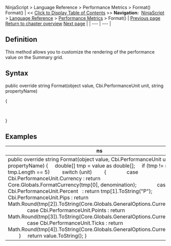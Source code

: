 ﻿
NinjaScript \> Language Reference \> Performance Metrics \> Format()
Format()
| \<\< [Click to Display Table of Contents](format.md) \>\> **Navigation:**     [NinjaScript](ninjascript-1.md) \> [Language Reference](language_reference_wip-1.md) \> [Performance Metrics](performance_metrics-1.md) \> Format() | [Previous page](performance_metrics-1.md) [Return to chapter overview](performance_metrics-1.md) [Next page](onaddtrade-1.md) |
| --- | --- |
## Definition
This method allows you to customize the rendering of the performance value on the Summary grid.
 
## Syntax
public override string Format(object value, Cbi.PerformanceUnit unit, string propertyName)   

{  

     

}

## Examples
| ns |
| --- |
| public override string Format(object value, Cbi.PerformanceUnit unit, string propertyName) {      double\[] tmp \= value as double\[];      if (tmp !\= null \&\& tmp.Length \=\= 5)          switch (unit)          {                case Cbi.PerformanceUnit.Currency : return Core.Globals.FormatCurrency(tmp\[0], denomination);                case Cbi.PerformanceUnit.Percent   : return tmp\[1].ToString("P");                case Cbi.PerformanceUnit.Pips : return Math.Round(tmp\[2]).ToString(Core.Globals.GeneralOptions.CurrentCulture);                case Cbi.PerformanceUnit.Points : return Math.Round(tmp\[3]).ToString(Core.Globals.GeneralOptions.CurrentCulture);                case Cbi.PerformanceUnit.Ticks : return Math.Round(tmp\[4]).ToString(Core.Globals.GeneralOptions.CurrentCulture);          }      return value.ToString(); } |

